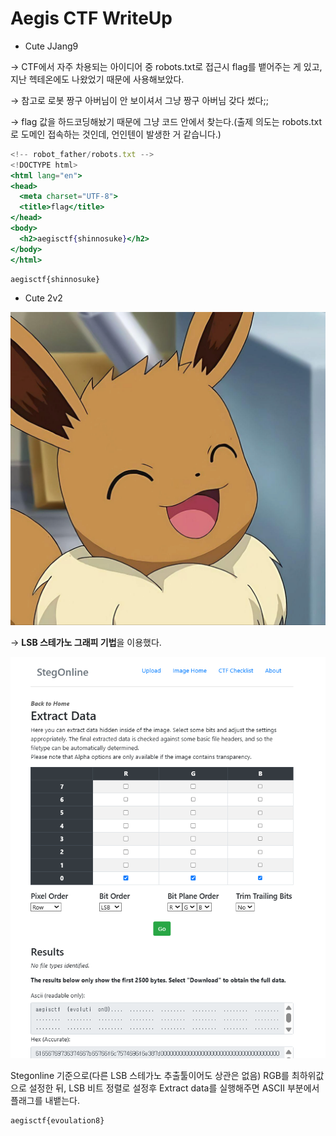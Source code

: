 # Aegis CTF WriteUp

- Cute JJang9

→ CTF에서 자주 차용되는 아이디어 중 robots.txt로 접근시 flag를 뱉어주는 게 있고, 지난 헥테온에도 나왔었기 때문에 사용해보았다.

→ 참고로 로봇 짱구 아버님이 안 보이셔서 그냥 짱구 아버님 갖다 썼다;;

→ flag 값을 하드코딩해놨기 때문에 그냥 코드 안에서 찾는다.(출제 의도는 robots.txt로 도메인 접속하는 것인데, 언인텐이 발생한 거 같습니다.)

```jsx
<!-- robot_father/robots.txt -->
<!DOCTYPE html>
<html lang="en">
<head>
  <meta charset="UTF-8">
  <title>flag</title>
</head>
<body>
  <h2>aegisctf{shinnosuke}</h2>
</body>
</html>
```

```jsx
aegisctf{shinnosuke}
```

- Cute 2v2

![KakaoTalk_20250528_153710480.png](KakaoTalk_20250528_153710480.png)

→ **LSB 스테가노 그래피 기법**을 이용했다. 

![image.png](image.png)

Stegonline 기준으로(다른 LSB 스테가노 추출툴이어도 상관은 없음) RGB를 최하위값으로 설정한 뒤, LSB 비트 정렬로 설정후 Extract data를 실행해주면 ASCII 부분에서 플래그를 내뱉는다.

```jsx
aegisctf{evoulation8}
```